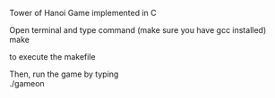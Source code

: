 Tower of Hanoi Game implemented in C

Open terminal and type command (make sure you have gcc installed) <br>
make

to execute the makefile

Then, run the game by typing <br>
./gameon

